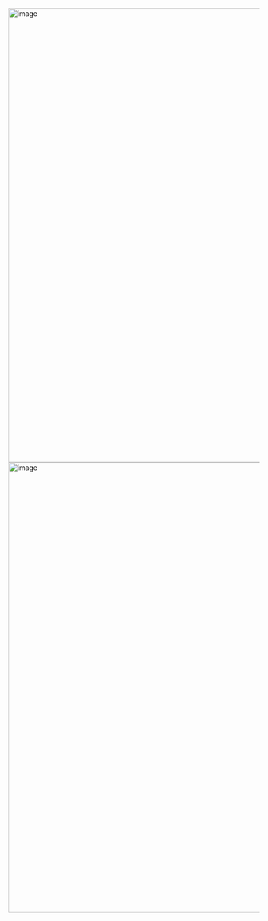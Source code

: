 <img width="1026" height="909" alt="image" src="https://github.com/user-attachments/assets/8c1a2dda-3451-42b0-a4f7-d539c1d11f63" />


<img width="1487" height="901" alt="image" src="https://github.com/user-attachments/assets/50278b4d-37b3-4dfc-a8d4-658dae370b0a" />
